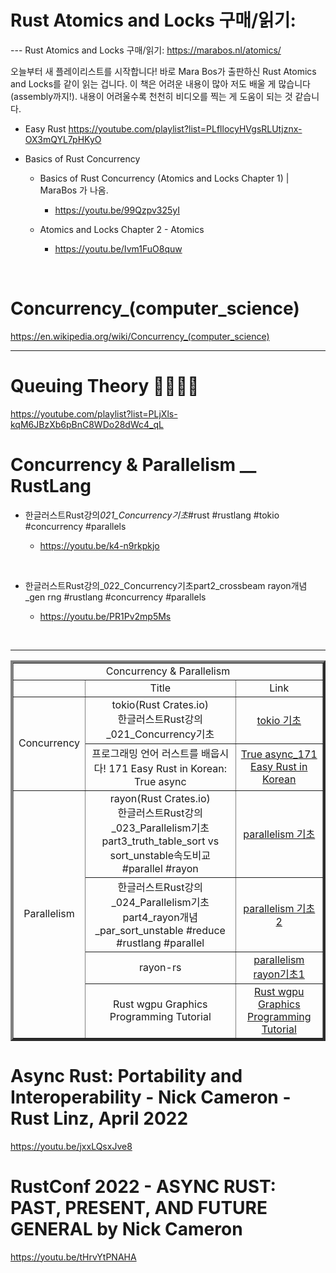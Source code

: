 #  Rust Atomics and Locks 구매/읽기:

--- Rust Atomics and Locks 구매/읽기:
https://marabos.nl/atomics/

오늘부터 새 플레이리스트를 시작합니다! 바로 Mara Bos가 출판하신 Rust Atomics and Locks를 같이 읽는 겁니다. 이 책은 어려운 내용이 많아 저도 배울 게 많습니다 (assembly까지!). 내용이 어려울수록 천천히 비디오를 찍는 게 도움이 되는 것 같습니다.

  - Easy Rust https://youtube.com/playlist?list=PLfllocyHVgsRLUtjznx-OX3mQYL7pHKyO

- Basics of Rust Concurrency

    - Basics of Rust Concurrency (Atomics and Locks Chapter 1) | MaraBos 가 나옴.

      - https://youtu.be/99Qzpv325yI

    - Atomics and Locks Chapter 2 - Atomics
      -  https://youtu.be/Ivm1FuO8quw

<br>

# Concurrency_(computer_science)

https://en.wikipedia.org/wiki/Concurrency_(computer_science)

<hr>

# Queuing Theory 🚶🏿🚶🚶

https://youtube.com/playlist?list=PLjXls-kqM6JBzXb6pBnC8WDo28dWc4_qL

# Concurrency & Parallelism \_\_ RustLang

- 한글러스트Rust강의*021_Concurrency기초*#rust #rustlang #tokio #concurrency #parallels

  - https://youtu.be/k4-n9rkpkjo

<br>

- 한글러스트Rust강의\_022_Concurrency기초part2_crossbeam rayon개념\_gen rng #rustlang #concurrency #parallels

  - https://youtu.be/PR1Pv2mp5Ms

<br>

<hr>

<table border="4">
    <tr>
    <td colspan="3" align="center">Concurrency & Parallelism</td>
    </tr>
    <tr align="center">
        <td> </td>
        <td>Title</td>
        <td>Link</td>
    </tr>
    <tr align="center">
        <td rowspan="2">Concurrency</td></a>
        <td>tokio(Rust Crates.io)<br>한글러스트Rust강의_021_Concurrency기초</td>
        <td><a href="https://youtu.be/k4-n9rkpkjo">tokio 기초</a></td>
    </tr>
    <tr align="center">
        <td>프로그래밍 언어 러스트를 배웁시다! 171 Easy Rust in Korean: True async</td>
        <td><a href="https://youtu.be/tDVCPc-EGZQ">True async_171 Easy Rust in Korean</a></td>
    </tr>
    <tr align="center">
        <td rowspan="4">Parallelism</td></a>
        <td>rayon(Rust Crates.io)<br>한글러스트Rust강의_023_Parallelism기초part3_truth_table_sort vs sort_unstable속도비교 #parallel #rayon</td>
        <td><a href="https://youtu.be/9qyj6b5i274">parallelism 기초</a></td>
    </tr>
    <tr align="center">
        <td>한글러스트Rust강의_024_Parallelism기초part4_rayon개념_par_sort_unstable #reduce #rustlang #parallel</td>
        <td><a href="https://youtu.be/x1RLowpOWUE">parallelism 기초2</a></td>
    </tr>
    <tr align="center">
        <td>rayon-rs</td>
        <td><a href="https://github.com/rayon-rs/rayon">parallelism<br>rayon기초1</a></td>
    </tr>
    <tr align="center">
        <td>Rust wgpu Graphics Programming Tutorial</td>
        <td><a href="https://youtube.com/playlist?list=PL_UrKDEhALdJS0VrLPn7dqC5A4W1vCAUT">Rust wgpu Graphics Programming Tutorial</a></td>
    </tr>
</table>

# Async Rust: Portability and Interoperability - Nick Cameron - Rust Linz, April 2022

https://youtu.be/jxxLQsxJve8

# RustConf 2022 - ASYNC RUST: PAST, PRESENT, AND FUTURE GENERAL by Nick Cameron

https://youtu.be/tHrvYtPNAHA
